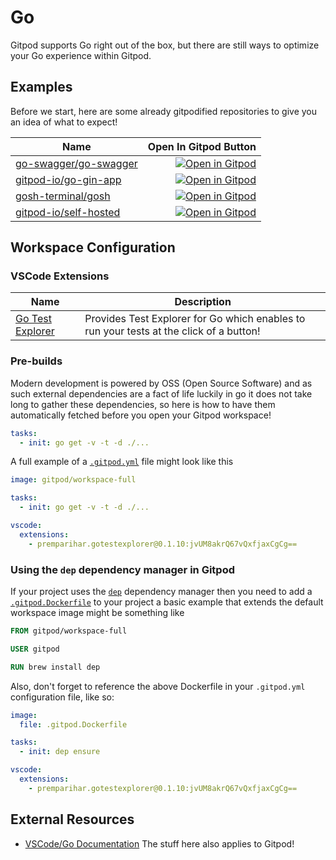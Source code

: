 # Go



Gitpod supports Go right out of the box, but there are still ways to optimize your Go experience within Gitpod.

## Examples
Before we start, here are some already gitpodified repositories to give you an idea of what to expect!

| Name    | Open In Gitpod Button |
|---------|----------------------:|
| [go-swagger/go-swagger](https://github.com/go-swagger/go-swagger) | [![Open in Gitpod](https://gitpod.io/button/open-in-gitpod.svg)](https://gitpod.io/#https://github.com/go-swagger/go-swagger) |
| [gitpod-io/go-gin-app](https://github.com/gitpod-io/go-gin-app) | [![Open in Gitpod](https://gitpod.io/button/open-in-gitpod.svg)](https://gitpod.io/#https://github.com/gitpod-io/go-gin-app)
| [gosh-terminal/gosh](https://github.com/gosh-terminal/gosh) | [![Open in Gitpod](https://gitpod.io/button/open-in-gitpod.svg)](https://gitpod.io/#https://github.com/gosh-terminal/gosh)
| [gitpod-io/self-hosted](https://github.com/gitpod-io/self-hosted) | [![Open in Gitpod](https://gitpod.io/button/open-in-gitpod.svg)](https://gitpod.io/#https://github.com/gitpod-io/self-hosted)

## Workspace Configuration
### VSCode Extensions
| Name    | Description |
|---------|----------------------|
| [Go Test Explorer](https://marketplace.visualstudio.com/items?itemName=premparihar.gotestexplorer) | Provides Test Explorer for Go which enables to run your tests at the click of a button! |
### Pre-builds
Modern development is powered by OSS (Open Source Software) and as such external dependencies are a fact of life luckily in go it does not take long to gather these dependencies, so here is how to have them automatically fetched before you open your Gitpod workspace!
```yaml
tasks:
  - init: go get -v -t -d ./...
```
A full example of a [`.gitpod.yml`](https://www.gitpod.io/docs/41_config_gitpod_file/) file might look like this
```yaml
image: gitpod/workspace-full

tasks:
  - init: go get -v -t -d ./...

vscode:
  extensions:
    - premparihar.gotestexplorer@0.1.10:jvUM8akrQ67vQxfjaxCgCg==
```

### Using the `dep` dependency manager in Gitpod
If your project uses the [`dep`](https://golang.github.io/dep/) dependency manager then you need to add a [`.gitpod.Dockerfile`](https://www.gitpod.io/docs/42_config_docker/) to your project a basic example that extends the default workspace image might be something like
```Dockerfile
FROM gitpod/workspace-full

USER gitpod

RUN brew install dep
```
Also, don't forget to reference the above Dockerfile in your `.gitpod.yml` configuration file, like so:
```yaml
image:
  file: .gitpod.Dockerfile

tasks:
  - init: dep ensure

vscode:
  extensions:
    - premparihar.gotestexplorer@0.1.10:jvUM8akrQ67vQxfjaxCgCg==
```
## External Resources
* [VSCode/Go Documentation](https://code.visualstudio.com/docs/languages/go) The stuff here also applies to Gitpod!
